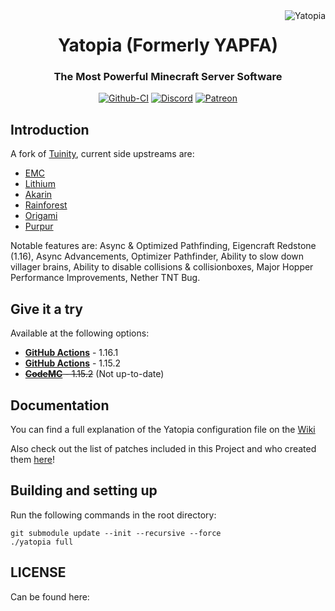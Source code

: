 <img src="https://i.imgur.com/oKQjlHP.png" alt="Yatopia" align="right">
<div align="center">
  <h1>Yatopia (Formerly YAPFA)</h1>
  <h3>The Most Powerful Minecraft Server Software</h3>

[![Github-CI](https://github.com/tr7zw/Yatopia/workflows/CI/badge.svg)](https://github.com/tr7zw/Yatopia/actions?query=workflow%3ACI)
[![Discord](https://img.shields.io/discord/342814924310970398?color=%237289DA&label=Discord&logo=discord&logoColor=white)](https://discordapp.com/invite/yk4caxM)
[![Patreon](https://img.shields.io/endpoint.svg?url=https%3A%2F%2Fshieldsio-patreon.herokuapp.com%2Ftr7zw%2Fpledges&style=for-the-badge)](https://www.patreon.com/tr7zw)
</div>

## Introduction ##

A fork of [Tuinity](https://github.com/Spottedleaf/Tuinity), current side upstreams are:

* [EMC](https://github.com/starlis/empirecraft)
* [Lithium](https://github.com/jellysquid3/lithium-fabric)
* [Akarin](https://github.com/Akarin-project/Akarin)
* [Rainforest](https://github.com/Proximyst/Rainforest)
* [Origami](https://github.com/Minebench/Origami)
* [Purpur](https://github.com/pl3xgaming/Purpur)

Notable features are: Async & Optimized Pathfinding, Eigencraft Redstone (1.16), Async Advancements, Optimizer Pathfinder, Ability to slow down villager brains, Ability to disable collisions & collisionboxes, Major Hopper Performance Improvements, Nether TNT Bug.

## Give it a try ##

Available at the following options:

* **[GitHub Actions](https://github.com/tr7zw/Yatopia/actions?query=branch%3Aver%2F1.16.1+is%3Asuccess+event%3Apush)** - 1.16.1
* **[GitHub Actions](https://github.com/tr7zw/Yatopia/actions?query=branch%3Aver%2F1.15.2+is%3Asuccess+event%3Apush)** - 1.15.2
* ~~**[CodeMC](https://ci.codemc.io/job/Tr7zw/job/YAPFA/)** - 1.15.2~~ (Not up-to-date)

## Documentation

You can find a full explanation of the Yatopia configuration file on the [Wiki](https://github.com/tr7zw/Yatopia/wiki)

Also check out the list of patches included in this Project and who created them [here](PATCHES.md)!

## Building and setting up
Run the following commands in the root directory:

```
git submodule update --init --recursive --force
./yatopia full
```

## LICENSE

Can be found here: 